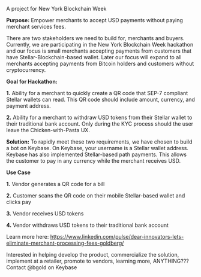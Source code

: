 A project for New York Blockchain Week

<b>Purpose:</b> Empower merchants to accept USD payments without paying merchant services fees.

There are two stakeholders we need to build for, merchants and buyers.  Currently, we are participating in the New York Blockchain Week hackathon and our focus is small merchants accepting payments from customers that have Stellar-Blockchain-based wallet.  Later our focus will expand to all merchants accepting payments from Bitcoin holders and customers without cryptocurrency.

<b>Goal for Hackathon:</b>

<b>1.</b>  Ability for a merchant to quickly create a QR code that SEP-7 compliant Stellar wallets can read.  This QR code should include amount, currency, and payment address.

<b>2.</b>  Ability for a merchant to withdraw USD tokens from their Stellar wallet to their traditional bank account.  Only during the KYC process should the user leave the Chicken-with-Pasta UX.

<b>Solution:</b> To rapidly meet these two requirements, we have chosen to build a bot on Keybase.  On Keybase, your username is a Stellar wallet address.  Keybase has also implemented Stellar-based path payments.  This allows the customer to pay in any currency while the merchant receives USD.

<b>Use Case</b>

<b>1.</b> Vendor generates a QR code for a bill

<b>2.</b> Customer scans the QR code on their mobile Stellar-based wallet and clicks pay

<b>3.</b> Vendor receives USD tokens

<b>4.</b> Vendor withdraws USD tokens to their traditional bank account

Learn more here: https://www.linkedin.com/pulse/dear-innovators-lets-eliminate-merchant-processing-fees-goldberg/

Interested in helping develop the product, commercialize the solution, implement at a retailer, promote to vendors, learning more, ANYTHING???  Contact @bgold on Keybase

